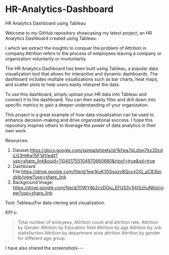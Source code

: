 # HR-Analytics-Dashboard
HR Analytics Dashboard using Tableau

Welcome to my GitHub repository showcasing my latest project, an HR Analytics Dashboard created using Tableau.

I which we extract the insights to conquer the problem of Attrition in company.Attrition refers to the process of employees leaving a company or organization voluntarily or involuntarily.

The HR Analytics Dashboard has been built using Tableau, a popular data visualization tool that allows for interactive and dynamic dashboards. The dashboard includes multiple visualizations such as bar charts, heat maps, and scatter plots to help users easily interpret the data.

To use this dashboard, simply upload your HR data into Tableau and connect it to the dashboard. You can then easily filter and drill down into specific metrics to gain a deeper understanding of your organization.

This project is a great example of how data visualization can be used to enhance decision-making and drive organizational success. I hope this repository inspires others to leverage the power of data analytics in their own work.

Resources:
1. Dataset:https://docs.google.com/spreadsheets/d/1kfwa7qLzbej7kz30cdiLG3Hj6w15F1d1/edit?usp=share_link&ouid=110451755104970660680&rtpof=true&sd=true
2. Dashboard File:https://drive.google.com/file/d/1ew1koK35SsqzvBQcxyClG_aC83bnzkjb/view?usp=share_link
3. Background Image: https://drive.google.com/file/d/1I1WY4b2cvDGiu_EFUS3y1l4ISzhuN6qj/view?usp=share_link

Tool: Tableau(For data clening and visualization.

KPI's:
> Total number of emloyees, Attrition count and attrition rate.
> Attrition by Gender
> Attrition by Education field 
> Attrition by age
> Attrition by Job statisfaction
> Attrition by department wise attrition
> Attrition by gender for different age group


I have also shared the screenshots---


